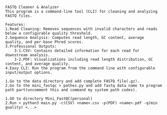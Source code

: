 <!-- About project -->
    FASTQ Cleaner & Analyzer
    This program is a command-line tool (CLI) for cleaning and analyzing FASTQ files.

    Features:
    1.Read Cleaning: Removes sequences with invalid characters and reads below a configurable quality threshold.
    2.Sequence Analysis: Computes read length, GC content, average quality, and per-base Phred scores.
    3.Professional Outputs:
        3-1.CSV: Contains detailed information for each read for downstream analysis.
        3-2.PDF: Visualizations including read length distribution, GC content, and average quality.
    4.Easy CLI: Run the program from the command line with configurable input/output options.

<!-- Initial configuration -->
    1.Go to the data directory and add complete FASTQ file(.gz).
    2.Go to the mini_fastqc > pathes.py and add fastq data name to program path part(uncomment this and command my system path codes). 

<!-- How to run -->
    1.GO to directory Mini_FastQC(personal)
    2.Run > python3 main.py -c(CSV) <name>.csv -p(PDF) <name>.pdf -q(min guality) <...>
